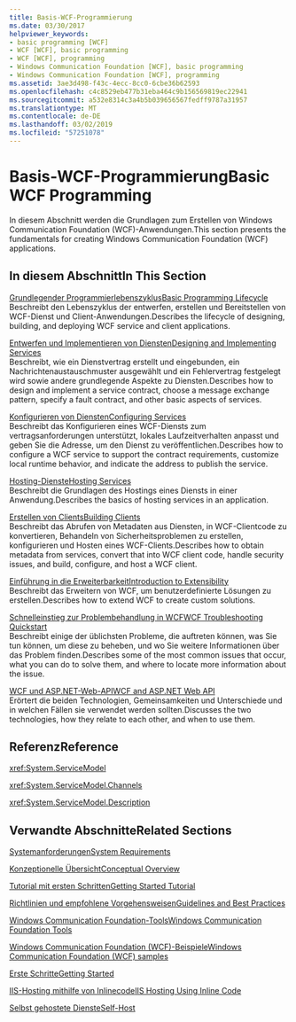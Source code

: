 ```yaml
---
title: Basis-WCF-Programmierung
ms.date: 03/30/2017
helpviewer_keywords:
- basic programming [WCF]
- WCF [WCF], basic programming
- WCF [WCF], programming
- Windows Communication Foundation [WCF], basic programming
- Windows Communication Foundation [WCF], programming
ms.assetid: 3ae3d498-f43c-4ecc-8cc0-6cbe36b62593
ms.openlocfilehash: c4c8529eb477b31eba464c9b156569819ec22941
ms.sourcegitcommit: a532e8314c3a4b5b039656567fedff9787a31957
ms.translationtype: MT
ms.contentlocale: de-DE
ms.lasthandoff: 03/02/2019
ms.locfileid: "57251078"
---
```

# <a name="basic-wcf-programming"></a><span data-ttu-id="9f7f4-102">Basis-WCF-Programmierung</span><span class="sxs-lookup"><span data-stu-id="9f7f4-102">Basic WCF Programming</span></span>
<span data-ttu-id="9f7f4-103">In diesem Abschnitt werden die Grundlagen zum Erstellen von Windows Communication Foundation (WCF)-Anwendungen.</span><span class="sxs-lookup"><span data-stu-id="9f7f4-103">This section presents the fundamentals for creating Windows Communication Foundation (WCF) applications.</span></span>  
  
## <a name="in-this-section"></a><span data-ttu-id="9f7f4-104">In diesem Abschnitt</span><span class="sxs-lookup"><span data-stu-id="9f7f4-104">In This Section</span></span>  
 [<span data-ttu-id="9f7f4-105">Grundlegender Programmierlebenszyklus</span><span class="sxs-lookup"><span data-stu-id="9f7f4-105">Basic Programming Lifecycle</span></span>](../../../docs/framework/wcf/basic-programming-lifecycle.md)  
 <span data-ttu-id="9f7f4-106">Beschreibt den Lebenszyklus der entwerfen, erstellen und Bereitstellen von WCF-Dienst und Client-Anwendungen.</span><span class="sxs-lookup"><span data-stu-id="9f7f4-106">Describes the lifecycle of designing, building, and deploying WCF service and client applications.</span></span>  
  
 [<span data-ttu-id="9f7f4-107">Entwerfen und Implementieren von Diensten</span><span class="sxs-lookup"><span data-stu-id="9f7f4-107">Designing and Implementing Services</span></span>](../../../docs/framework/wcf/designing-and-implementing-services.md)  
 <span data-ttu-id="9f7f4-108">Beschreibt, wie ein Dienstvertrag erstellt und eingebunden, ein Nachrichtenaustauschmuster ausgewählt und ein Fehlervertrag festgelegt wird sowie andere grundlegende Aspekte zu Diensten.</span><span class="sxs-lookup"><span data-stu-id="9f7f4-108">Describes how to design and implement a service contract, choose a message exchange pattern, specify a fault contract, and other basic aspects of services.</span></span>  
  
 [<span data-ttu-id="9f7f4-109">Konfigurieren von Diensten</span><span class="sxs-lookup"><span data-stu-id="9f7f4-109">Configuring Services</span></span>](../../../docs/framework/wcf/configuring-services.md)  
 <span data-ttu-id="9f7f4-110">Beschreibt das Konfigurieren eines WCF-Diensts zum vertragsanforderungen unterstützt, lokales Laufzeitverhalten anpasst und geben Sie die Adresse, um den Dienst zu veröffentlichen.</span><span class="sxs-lookup"><span data-stu-id="9f7f4-110">Describes how to configure a WCF service to support the contract requirements, customize local runtime behavior, and indicate the address to publish the service.</span></span>  
  
 [<span data-ttu-id="9f7f4-111">Hosting-Dienste</span><span class="sxs-lookup"><span data-stu-id="9f7f4-111">Hosting Services</span></span>](../../../docs/framework/wcf/hosting-services.md)  
 <span data-ttu-id="9f7f4-112">Beschreibt die Grundlagen des Hostings eines Diensts in einer Anwendung.</span><span class="sxs-lookup"><span data-stu-id="9f7f4-112">Describes the basics of hosting services in an application.</span></span>  
  
 [<span data-ttu-id="9f7f4-113">Erstellen von Clients</span><span class="sxs-lookup"><span data-stu-id="9f7f4-113">Building Clients</span></span>](../../../docs/framework/wcf/building-clients.md)  
 <span data-ttu-id="9f7f4-114">Beschreibt das Abrufen von Metadaten aus Diensten, in WCF-Clientcode zu konvertieren, Behandeln von Sicherheitsproblemen zu erstellen, konfigurieren und Hosten eines WCF-Clients.</span><span class="sxs-lookup"><span data-stu-id="9f7f4-114">Describes how to obtain metadata from services, convert that into WCF client code, handle security issues, and build, configure, and host a WCF client.</span></span>  
  
 [<span data-ttu-id="9f7f4-115">Einführung in die Erweiterbarkeit</span><span class="sxs-lookup"><span data-stu-id="9f7f4-115">Introduction to Extensibility</span></span>](../../../docs/framework/wcf/introduction-to-extensibility.md)  
 <span data-ttu-id="9f7f4-116">Beschreibt das Erweitern von WCF, um benutzerdefinierte Lösungen zu erstellen.</span><span class="sxs-lookup"><span data-stu-id="9f7f4-116">Describes how to extend WCF to create custom solutions.</span></span>  
  
 [<span data-ttu-id="9f7f4-117">Schnelleinstieg zur Problembehandlung in WCF</span><span class="sxs-lookup"><span data-stu-id="9f7f4-117">WCF Troubleshooting Quickstart</span></span>](../../../docs/framework/wcf/wcf-troubleshooting-quickstart.md)  
 <span data-ttu-id="9f7f4-118">Beschreibt einige der üblichsten Probleme, die auftreten können, was Sie tun können, um diese zu beheben, und wo Sie weitere Informationen über das Problem finden.</span><span class="sxs-lookup"><span data-stu-id="9f7f4-118">Describes some of the most common issues that occur, what you can do to solve them, and where to locate more information about the issue.</span></span>  
  
 [<span data-ttu-id="9f7f4-119">WCF und ASP.NET-Web-API</span><span class="sxs-lookup"><span data-stu-id="9f7f4-119">WCF and ASP.NET Web API</span></span>](../../../docs/framework/wcf/wcf-and-aspnet-web-api.md)  
 <span data-ttu-id="9f7f4-120">Erörtert die beiden Technologien, Gemeinsamkeiten und Unterschiede und in welchen Fällen sie verwendet werden sollten.</span><span class="sxs-lookup"><span data-stu-id="9f7f4-120">Discusses the two technologies, how they relate to each other, and when to use them.</span></span>  
  
## <a name="reference"></a><span data-ttu-id="9f7f4-121">Referenz</span><span class="sxs-lookup"><span data-stu-id="9f7f4-121">Reference</span></span>  
 <xref:System.ServiceModel>  
  
 <xref:System.ServiceModel.Channels>  
  
 <xref:System.ServiceModel.Description>  
  
## <a name="related-sections"></a><span data-ttu-id="9f7f4-122">Verwandte Abschnitte</span><span class="sxs-lookup"><span data-stu-id="9f7f4-122">Related Sections</span></span>  
 [<span data-ttu-id="9f7f4-123">Systemanforderungen</span><span class="sxs-lookup"><span data-stu-id="9f7f4-123">System Requirements</span></span>](../../../docs/framework/wcf/wcf-system-requirements.md)  
  
 [<span data-ttu-id="9f7f4-124">Konzeptionelle Übersicht</span><span class="sxs-lookup"><span data-stu-id="9f7f4-124">Conceptual Overview</span></span>](../../../docs/framework/wcf/conceptual-overview.md)  
  
 [<span data-ttu-id="9f7f4-125">Tutorial mit ersten Schritten</span><span class="sxs-lookup"><span data-stu-id="9f7f4-125">Getting Started Tutorial</span></span>](../../../docs/framework/wcf/getting-started-tutorial.md)  
  
 [<span data-ttu-id="9f7f4-126">Richtlinien und empfohlene Vorgehensweisen</span><span class="sxs-lookup"><span data-stu-id="9f7f4-126">Guidelines and Best Practices</span></span>](../../../docs/framework/wcf/guidelines-and-best-practices.md)  
  
 [<span data-ttu-id="9f7f4-127">Windows Communication Foundation-Tools</span><span class="sxs-lookup"><span data-stu-id="9f7f4-127">Windows Communication Foundation Tools</span></span>](../../../docs/framework/wcf/tools.md)  
  
 [<span data-ttu-id="9f7f4-128">Windows Communication Foundation (WCF)-Beispiele</span><span class="sxs-lookup"><span data-stu-id="9f7f4-128">Windows Communication Foundation (WCF) samples</span></span>](./samples/index.md)  
  
 [<span data-ttu-id="9f7f4-129">Erste Schritte</span><span class="sxs-lookup"><span data-stu-id="9f7f4-129">Getting Started</span></span>](../../../docs/framework/wcf/samples/getting-started-sample.md)  
  
 [<span data-ttu-id="9f7f4-130">IIS-Hosting mithilfe von Inlinecode</span><span class="sxs-lookup"><span data-stu-id="9f7f4-130">IIS Hosting Using Inline Code</span></span>](../../../docs/framework/wcf/samples/iis-hosting-using-inline-code.md)  
  
 [<span data-ttu-id="9f7f4-131">Selbst gehostete Dienste</span><span class="sxs-lookup"><span data-stu-id="9f7f4-131">Self-Host</span></span>](../../../docs/framework/wcf/samples/self-host.md)
